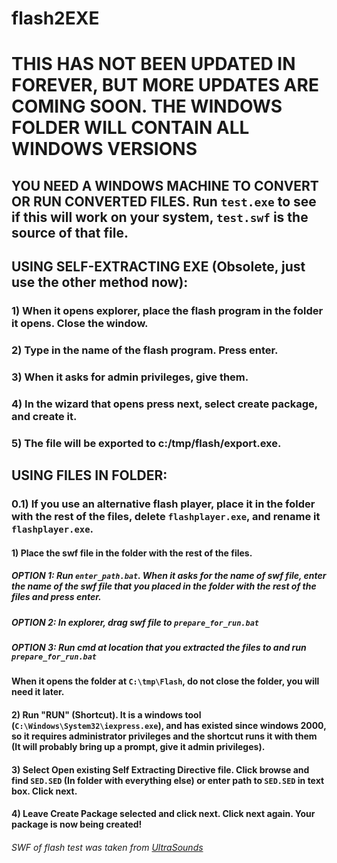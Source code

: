 # flash2EXE

# THIS HAS NOT BEEN UPDATED IN FOREVER, BUT MORE UPDATES ARE COMING SOON. THE WINDOWS FOLDER WILL CONTAIN ALL WINDOWS VERSIONS

## YOU NEED A WINDOWS MACHINE TO CONVERT OR RUN CONVERTED FILES. Run `test.exe` to see if this will work on your system, `test.swf` is the source of that file.

## USING SELF-EXTRACTING EXE (Obsolete, just use the other method now):

### 1) When it opens explorer, place the flash program in the folder it opens. Close the window.

### 2) Type in the name of the flash program. Press enter.

### 3) When it asks for admin privileges, give them.

### 4) In the wizard that opens press next, select create package, and create it.

### 5) The file will be exported to c:/tmp/flash/export.exe.

## USING FILES IN FOLDER:

### 0.1) If you use an alternative flash player, place it in the folder with the rest of the files, delete `flashplayer.exe`, and rename it `flashplayer.exe`.

#### 1) Place the swf file in the folder with the rest of the files. 
##### OPTION 1: Run `enter_path.bat`. When it asks for the name of swf file, enter the name of the swf file that you placed in the folder with the rest of the files and press enter.
##### OPTION 2: In explorer, drag swf file to `prepare_for_run.bat`
##### OPTION 3: Run cmd at location that you extracted the files to and run `prepare_for_run.bat`
#### When it opens the folder at `C:\tmp\Flash`, do not close the folder, you will need it later.

#### 2) Run "RUN" (Shortcut). It is a windows tool (`C:\Windows\System32\iexpress.exe`), and has existed since windows 2000, so it requires administrator privileges and the shortcut runs it with them (It will probably bring up a prompt, give it admin privileges).

#### 3) Select Open existing Self Extracting Directive file. Click browse and find `SED.SED` (In folder with everything else) or enter path to `SED.SED` in text box. Click next.

#### 4) Leave Create Package selected and click next. Click next again. Your package is now being created!

###### SWF of flash test was taken from [UltraSounds](https://www.ultrasounds.com/)
